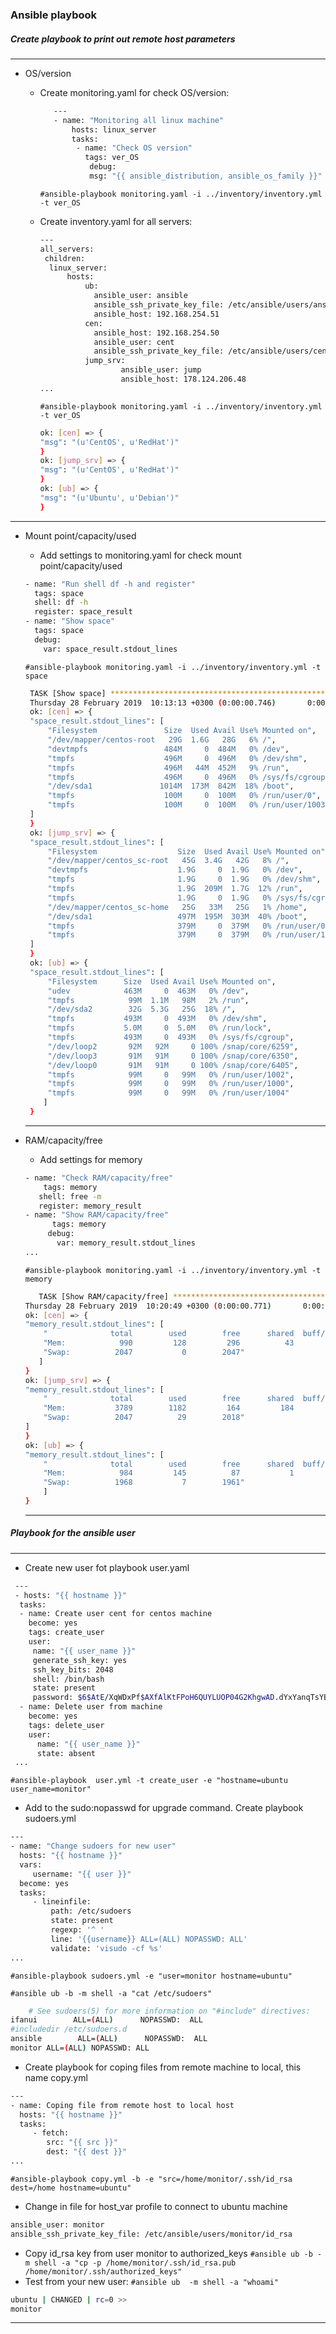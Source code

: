 ### Ansible playbook

##### Create playbook to print out remote host parameters
---------

- OS/version

  - Create monitoring.yaml for check OS/version:

       ```bash
          ---
          - name: "Monitoring all linux machine"
        	  hosts: linux_server
        	  tasks:
         	   - name: "Check OS version"
         	     tags: ver_OS
                  debug:
                  msg: "{{ ansible_distribution, ansible_os_family }}"
       ```

     `#ansible-playbook monitoring.yaml -i ../inventory/inventory.yml -t ver_OS`

  - Create inventory.yaml for all servers:

  	```bash
	---
	all_servers:
 	 children:
 	  linux_server:
          hosts:
              ub:
                ansible_user: ansible
                ansible_ssh_private_key_file: /etc/ansible/users/ansible/ansible_key.pem
                ansible_host: 192.168.254.51
              cen:
                ansible_host: 192.168.254.50
                ansible_user: cent
                ansible_ssh_private_key_file: /etc/ansible/users/cent/cent_key.pem
              jump_srv:
                      ansible_user: jump
                      ansible_host: 178.124.206.48
   	...
  	```

    `#ansible-playbook monitoring.yaml -i ../inventory/inventory.yml -t ver_OS`
	```bash
	ok: [cen] => {
    "msg": "(u'CentOS', u'RedHat')"
	}
	ok: [jump_srv] => {
    "msg": "(u'CentOS', u'RedHat')"
	}
	ok: [ub] => {
    "msg": "(u'Ubuntu', u'Debian')"
	}
	```
------
- Mount point/capacity/used

	- Add settings to monitoring.yaml for check mount point/capacity/used
	
	```bash
    - name: "Run shell df -h and register"
      tags: space
      shell: df -h
      register: space_result
    - name: "Show space"
      tags: space
      debug:
        var: space_result.stdout_lines
     ```   
   `#ansible-playbook monitoring.yaml -i ../inventory/inventory.yml -t space`
   ```bash
   	TASK [Show space] **********************************************************************************************************************************************
	Thursday 28 February 2019  10:13:13 +0300 (0:00:00.746)       0:00:05.254 *****
	ok: [cen] => {
    "space_result.stdout_lines": [
        "Filesystem               Size  Used Avail Use% Mounted on",
        "/dev/mapper/centos-root   29G  1.6G   28G   6% /",
        "devtmpfs                 484M     0  484M   0% /dev",
        "tmpfs                    496M     0  496M   0% /dev/shm",
        "tmpfs                    496M   44M  452M   9% /run",
        "tmpfs                    496M     0  496M   0% /sys/fs/cgroup",
        "/dev/sda1               1014M  173M  842M  18% /boot",
        "tmpfs                    100M     0  100M   0% /run/user/0",
        "tmpfs                    100M     0  100M   0% /run/user/1003"
    ]
	}
	ok: [jump_srv] => {
    "space_result.stdout_lines": [
        "Filesystem                  Size  Used Avail Use% Mounted on",
        "/dev/mapper/centos_sc-root   45G  3.4G   42G   8% /",
        "devtmpfs                    1.9G     0  1.9G   0% /dev",
        "tmpfs                       1.9G     0  1.9G   0% /dev/shm",
        "tmpfs                       1.9G  209M  1.7G  12% /run",
        "tmpfs                       1.9G     0  1.9G   0% /sys/fs/cgroup",
        "/dev/mapper/centos_sc-home   25G   33M   25G   1% /home",
        "/dev/sda1                   497M  195M  303M  40% /boot",
        "tmpfs                       379M     0  379M   0% /run/user/0",
        "tmpfs                       379M     0  379M   0% /run/user/1001"
    ]
	}
	ok: [ub] => {
    "space_result.stdout_lines": [
        "Filesystem      Size  Used Avail Use% Mounted on",
        "udev            463M     0  463M   0% /dev",
        "tmpfs            99M  1.1M   98M   2% /run",
        "/dev/sda2        32G  5.3G   25G  18% /",
        "tmpfs           493M     0  493M   0% /dev/shm",
        "tmpfs           5.0M     0  5.0M   0% /run/lock",
        "tmpfs           493M     0  493M   0% /sys/fs/cgroup",
        "/dev/loop2       92M   92M     0 100% /snap/core/6259",
        "/dev/loop3       91M   91M     0 100% /snap/core/6350",
        "/dev/loop0       91M   91M     0 100% /snap/core/6405",
        "tmpfs            99M     0   99M   0% /run/user/1002",
        "tmpfs            99M     0   99M   0% /run/user/1000",
        "tmpfs            99M     0   99M   0% /run/user/1004"
 	   ]
	}
	```
	--------

- RAM/capacity/free
	-  Add settings for memory
	```bash
	- name: "Check RAM/capacity/free"
  	    tags: memory
   	   shell: free -m
   	   register: memory_result
    - name: "Show RAM/capacity/free"
    	  tags: memory
     	 debug:
     	   var: memory_result.stdout_lines
	...	
	```
    `#ansible-playbook monitoring.yaml -i ../inventory/inventory.yml -t memory`
    ```bash
 	   TASK [Show RAM/capacity/free] *********************************************************************************************************************************************
	Thursday 28 February 2019  10:20:49 +0300 (0:00:00.771)       0:00:05.389 *****
	ok: [cen] => {
    "memory_result.stdout_lines": [
        "              total        used        free      shared  buff/cache   available",
        "Mem:            990         128         296          43         565         625",
        "Swap:          2047           0        2047"
 	   ]
	}
	ok: [jump_srv] => {
    "memory_result.stdout_lines": [
        "              total        used        free      shared  buff/cache   available",
        "Mem:           3789        1182         164         184        2442        2045",
        "Swap:          2047          29        2018"
    ]
	}
	ok: [ub] => {
    "memory_result.stdout_lines": [
        "              total        used        free      shared  buff/cache   available",
        "Mem:            984         145          87           1         752         669",
        "Swap:          1968           7        1961"
	    ]
	}
    ```
    ---------
    
##### Playbook for the ansible user
------
- Create new user fot playbook user.yaml

```bash
 ---
 - hosts: "{{ hostname }}"
  tasks:
  - name: Create user cent for centos machine
    become: yes
    tags: create_user
    user:
     name: "{{ user_name }}"
     generate_ssh_key: yes
     ssh_key_bits: 2048
     shell: /bin/bash
     state: present
     password: $6$AtE/XqWDxPf$AXfAlKtFPoH6QUYLUOP04G2KhgwAD.dYxYanqTsYBzJWWef1MpVcB09z91mrCG5415B1AD7qGeZ8xHy0PO/Sn1
  - name: Delete user from machine
    become: yes
    tags: delete_user
    user:
      name: "{{ user_name }}"
      state: absent
 ...
```
`#ansible-playbook  user.yml -t create_user -e "hostname=ubuntu user_name=monitor"`

- Add to the sudo:nopasswd for upgrade command. Create playbook sudoers.yml
```bash
---
- name: "Change sudoers for new user"
  hosts: "{{ hostname }}"
  vars:
     username: "{{ user }}"
  become: yes
  tasks:
     - lineinfile:
         path: /etc/sudoers
         state: present
         regexp: '^ '
         line: '{{username}} ALL=(ALL) NOPASSWD: ALL'
         validate: 'visudo -cf %s'
...
```
`#ansible-playbook sudoers.yml -e "user=monitor hostname=ubuntu"`

`#ansible ub -b -m shell -a "cat /etc/sudoers"`
```bash
    # See sudoers(5) for more information on "#include" directives:
ifanui        ALL=(ALL)      NOPASSWD:  ALL
#includedir /etc/sudoers.d
ansible        ALL=(ALL)      NOPASSWD:  ALL
monitor ALL=(ALL) NOPASSWD: ALL
```
- Create playbook for coping files from remote machine to local, this name copy.yml
```bash
---
- name: Coping file from remote host to local host
  hosts: "{{ hostname }}"
  tasks:
     - fetch:
        src: "{{ src }}"
        dest: "{{ dest }}"
...
```
`#ansible-playbook copy.yml -b -e "src=/home/monitor/.ssh/id_rsa dest=/home hostname=ubuntu"`
- Change in file for host_var profile to connect to ubuntu machine
```bash
ansible_user: monitor
ansible_ssh_private_key_file: /etc/ansible/users/monitor/id_rsa
```

- Copy id_rsa key from user monitor to authorized_keys
`#ansible ub -b -m shell -a "cp -p /home/monitor/.ssh/id_rsa.pub /home/monitor/.ssh/authorized_keys"`
- Test from your new user:
`#ansible ub  -m shell -a "whoami"`
```bash
ubuntu | CHANGED | rc=0 >>
monitor
```
-------


